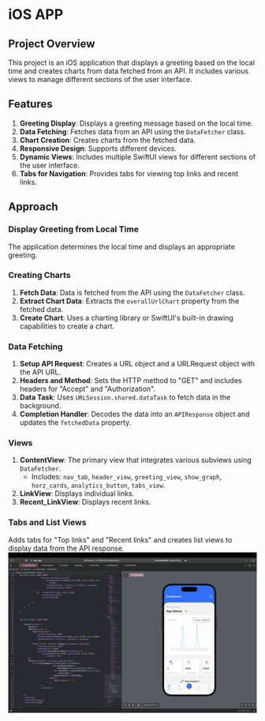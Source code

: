 # iOS APP

## Project Overview
This project is an iOS application that displays a greeting based on the local time and creates charts from data fetched from an API. It includes various views to manage different sections of the user interface.

## Features
1. **Greeting Display**: Displays a greeting message based on the local time.
2. **Data Fetching**: Fetches data from an API using the `DataFetcher` class.
3. **Chart Creation**: Creates charts from the fetched data.
4. **Responsive Design**: Supports different devices.
5. **Dynamic Views**: Includes multiple SwiftUI views for different sections of the user interface.
6. **Tabs for Navigation**: Provides tabs for viewing top links and recent links.

## Approach

### Display Greeting from Local Time
The application determines the local time and displays an appropriate greeting.

### Creating Charts
1. **Fetch Data**: Data is fetched from the API using the `DataFetcher` class.
2. **Extract Chart Data**: Extracts the `overallUrlChart` property from the fetched data.
3. **Create Chart**: Uses a charting library or SwiftUI's built-in drawing capabilities to create a chart.

### Data Fetching
1. **Setup API Request**: Creates a URL object and a URLRequest object with the API URL.
2. **Headers and Method**: Sets the HTTP method to "GET" and includes headers for "Accept" and "Authorization".
3. **Data Task**: Uses `URLSession.shared.dataTask` to fetch data in the background.
4. **Completion Handler**: Decodes the data into an `APIResponse` object and updates the `fetchedData` property.

### Views
1. **ContentView**: The primary view that integrates various subviews using `DataFetcher`.
   - Includes: `nav_tab`, `header_view`, `greeting_view`, `show_graph`, `horz_cards`, `analytics_button`, `tabs_view`.
2. **LinkView**: Displays individual links.
3. **Recent_LinkView**: Displays recent links.

### Tabs and List Views
Adds tabs for "Top links" and "Recent links" and creates list views to display data from the API response.
![MasterHead](https://github.com/saiaswath07/Ios-app-devtest/blob/main/phone_view1.png)

